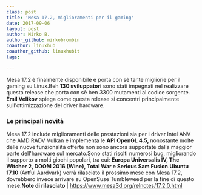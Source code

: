 ```yaml
---
class: post
title: 'Mesa 17.2, miglioramenti per il gaming'
date: 2017-09-06
layout: post
author: Mirko B.
author_github: mirkobrombin
coauthor: linuxhub
coauthor_github: linuxhubit
tags:

---
```

Mesa 17.2 è finalmente disponibile e porta con sè tante migliorie per il gaming su Linux.Beh <b>130 sviluppatori</b> sono stati impegnati nel realizzare questa release che porta con sè ben 3300 mutamenti al codice sorgente. <b>Emil Velikov</b> spiega come questa release si concentri principalmente sull'ottimizzazione del driver hardware.<h3>Le principali novità</h3>Mesa 17.2 include miglioramenti delle prestazioni sia per i driver Intel ANV che AMD RADV Vulkan e implementa le <b>API OpenGL 4.5, </b>nonostante molte delle nuove funzionalità offerte non sono ancora supportate dalla maggior parte dell'hardware sul mercato.Sono stati risolti numerosi bug, migliorando il supporto a molti giochi popolari, tra cui: <b>Europa Universalis IV, The Witcher 2, DOOM 2016 (Wine), Total War e Serious Sam Fusion</b>.<b>Ubuntu 17.10</b> (Artful Aardvark) verrà rilasciato il prossimo mese con Mesa 17.2, dovrebbero invece arrivare su OpenSuse Tumbleweed per la fine di questo mese.<b>Note di rilasciato</b> | <a href="https://www.mesa3d.org/relnotes/17.2.0.html">https://www.mesa3d.org/relnotes/17.2.0.html</a>